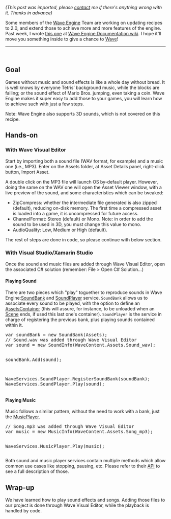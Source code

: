 *(This post was imported, please [contact](#/contact) me if there's anything wrong with it. Thanks in advance)*

Some members of the <a href="https://waveengine.net/">Wave Engine</a> Team are working on updating recipes to 2.0, and extend those to achieve more and more features of the engine. Past week, I wrote <a href="https://github.com/WaveEngine/Documentation/wiki/Play-Sound-%28Sound-Effects-%26-Themes%29">this one</a> at <a href="https://github.com/WaveEngine/Documentation/wiki">Wave Engine Documentation wiki</a>. I hope it'll move you something inside to give a chance to <a href="https://waveengine.net/Downloads">Wave</a>!

<hr />

&nbsp;
<h2>Goal</h2>
Games without music and sound effects is like a whole day without bread. It is well knows by everyone Tetris’ background music, while the blocks are falling; or the sound effect of Mario Bros. jumping, even taking a coin. Wave Engine makes it super easy to add those to your games, you will learn how to achieve such with just a few steps.

Note: Wave Engine also supports 3D sounds, which is not covered on this recipe.
<h2><a id="user-content-hands-on" class="anchor" href="https://github.com/WaveEngine/Documentation/wiki/Play-Sound-%28Sound-Effects-%26-Themes%29#hands-on"></a>Hands-on</h2>
<h3><a id="user-content-with-wave-visual-editor" class="anchor" href="https://github.com/WaveEngine/Documentation/wiki/Play-Sound-%28Sound-Effects-%26-Themes%29#with-wave-visual-editor"></a>With Wave Visual Editor</h3>
Start by importing both a sound file (WAV format, for example) and a music one (i.e., MP3). Enter on the Assets folder, at Asset Details panel, right-click button, Import Asset.

A double click on the MP3 file will launch OS by-default player. However, doing the same on the WAV one will open the Asset Viewer window, with a live preview of the sound, and some characteristics which can be tweaked:
<ul>
	<li>ZipCompress: whether the intermediate file generated is also zipped (default), reducing on-disk memory. The first time a compressed asset is loaded into a game, it is uncompressed for future access.</li>
	<li>ChannelFormat: Stereo (default) or Mono. Note: in order to add the sound to be used in 3D, you must change this value to mono.</li>
	<li>AudioQuality: Low, Medium or High (default).</li>
</ul>
The rest of steps are done in code, so please continue with below section.
<h3><a id="user-content-with-visual-studioxamarin-studio" class="anchor" href="https://github.com/WaveEngine/Documentation/wiki/Play-Sound-%28Sound-Effects-%26-Themes%29#with-visual-studioxamarin-studio"></a>With Visual Studio/Xamarin Studio</h3>
Once the sound and music files are added through Wave Visual Editor, open the associated C# solution (remember: File &gt; Open C# Solution…)
<h4><a id="user-content-playing-sound" class="anchor" href="https://github.com/WaveEngine/Documentation/wiki/Play-Sound-%28Sound-Effects-%26-Themes%29#playing-sound"></a>Playing Sound</h4>
There are two pieces which "play" toguether to reproduce sounds in Wave Engine:<a href="http://builds.waveengine.net/WaveDoc/index.html#topic_0000000000000F9C.html">SoundBank</a> and <a href="http://builds.waveengine.net/WaveDoc/index.html#topic_0000000000000EF5.html">SoundPlayer</a> service. <code>SoundBank</code> allows us to associate every sound to be played, with the option to define an <a href="http://builds.waveengine.net/WaveDoc/index.html#topic_0000000000000DFD.html">AssetsContainer</a> (this will assure, for instance, to be unloaded when an <a href="http://builds.waveengine.net/WaveDoc/index.html#topic_0000000000000DCA.html">Scene</a> ends, if used this last one's container). <code>SoundPlayer</code> is the service in charge of registering the previous bank, plus playing sounds contained within it.
<div class="highlight highlight-source-cs">
<pre><span class="pl-k">var</span> soundBank = <span class="pl-k">new</span> SoundBank(Assets);
<span class="pl-c">// Sound.wav was added through Wave Visual Editor</span>
<span class="pl-k">var</span> sound = <span class="pl-k">new</span> SoundInfo(WaveContent.Assets.Sound_wav);

soundBank.Add(sound);

WaveServices.SoundPlayer.RegisterSoundBank(soundBank);
WaveServices.SoundPlayer.Play(sound);</pre>
</div>
<h4><a id="user-content-playing-music" class="anchor" href="https://github.com/WaveEngine/Documentation/wiki/Play-Sound-%28Sound-Effects-%26-Themes%29#playing-music"></a>Playing Music</h4>
Music follows a similar pattern, without the need to work with a bank, just the <a href="http://builds.waveengine.net/WaveDoc/topic_0000000000000E65.html">MusicPlayer</a>.
<div class="highlight highlight-source-cs">
<pre><span class="pl-c">// Song.mp3 was added through Wave Visual Editor</span>
<span class="pl-k">var</span> music = <span class="pl-k">new</span> MusicInfo(WaveContent.Assets.Song_mp3);

WaveServices.MusicPlayer.Play(music);</pre>
</div>
Both sound and music player services contain multiple methods which allow common use cases like stopping, pausing, etc. Please refer to their <a href="http://builds.waveengine.net/WaveDoc/">API</a> to see a full description of those.
<h2><a id="user-content-wrap-up" class="anchor" href="https://github.com/WaveEngine/Documentation/wiki/Play-Sound-%28Sound-Effects-%26-Themes%29#wrap-up"></a>Wrap-up</h2>
We have learned how to play sound effects and songs. Adding those files to our project is done through Wave Visual Editor, while the playback is handled by code.